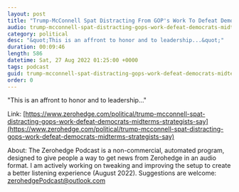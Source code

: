 ```yaml
---
layout: post
title: "Trump-McConnell Spat Distracting From GOP's Work To Defeat Democrats In Midterms, Strategists Say"
audio: trump-mcconnell-spat-distracting-gops-work-defeat-democrats-midterms-strategists-say-0
category: political
desc: "&quot;This is an affront to honor and to leadership...&quot;"
duration: 00:09:46
length: 586
datetime: Sat, 27 Aug 2022 01:25:00 +0000
tags: podcast
guid: trump-mcconnell-spat-distracting-gops-work-defeat-democrats-midterms-strategists-say-0
order: 0
---
```

&quot;This is an affront to honor and to leadership...&quot;

Link: [https://www.zerohedge.com/political/trump-mcconnell-spat-distracting-gops-work-defeat-democrats-midterms-strategists-say](https://www.zerohedge.com/political/trump-mcconnell-spat-distracting-gops-work-defeat-democrats-midterms-strategists-say)

About: The Zerohedge Podcast is a non-commercial, automated program, designed to give people a way to get news from Zerohedge in an audio format.  I am actively working on tweaking and improving the setup to create a better listening experience (August 2022).  Suggestions are welcome: [zerohedgePodcast@outlook.com](mailto:zerohedgePodcast@outlook.com)